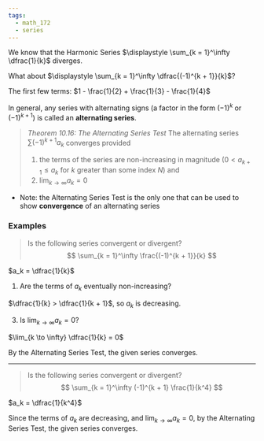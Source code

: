```yaml
---
tags:
  - math_172
  - series
---
```


We know that the Harmonic Series $\displaystyle \sum_{k = 1}^\infty \dfrac{1}{k}$ diverges.

What about $\displaystyle \sum_{k = 1}^\infty \dfrac{(-1)^{k + 1}}{k}$?

The first few terms: $1 - \frac{1}{2} + \frac{1}{3} - \frac{1}{4}$

In general, any series with alternating signs (a factor in the form $(-1)^k$ or $(-1)^{k + 1}$) is called an **alternating series**.

> *Theorem 10.16: The Alternating Series Test*
> The alternating series $\sum (-1)^{k + 1} a_k$ converges provided
> 1. the terms of the series are non-increasing in magnitude ($0 < a_{k + 1} \leq a_k$ for $k$ greater than some index $N$) and
> 2. $\lim_{k \to \infty} a_k = 0$

- Note: the Alternating Series Test is the only one that can be used to show **convergence** of an alternating series

### Examples

> Is the following series convergent or divergent?
> $$ \sum_{k = 1}^\infty \frac{(-1)^{k + 1}}{k} $$

$a_k = \dfrac{1}{k}$

1. Are the terms of $a_k$ eventually non-increasing?

$\dfrac{1}{k} > \dfrac{1}{k + 1}$, so $a_k$ is decreasing.

3. Is $\lim_{k \to \infty} a_k = 0$?

$\lim_{k \to \infty} \dfrac{1}{k} = 0$

By the Alternating Series Test, the given series converges.

---

> Is the following series convergent or divergent?
> $$ \sum_{k = 1}^\infty (-1)^{k + 1} \frac{1}{k^4} $$

$a_k = \dfrac{1}{k^4}$

Since the terms of $a_k$ are decreasing, and $\lim_{k \to \infty} a_k = 0$, by the Alternating Series Test, the given series converges.